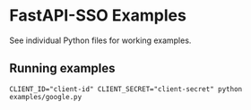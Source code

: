 # FastAPI-SSO Examples

See individual Python files for working examples.

## Running examples

```console
CLIENT_ID="client-id" CLIENT_SECRET="client-secret" python examples/google.py
```
